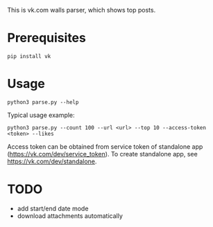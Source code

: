 This is vk.com walls parser, which shows top posts.

# Prerequisites

```
pip install vk
```

# Usage

```
python3 parse.py --help
```

Typical usage example:
```
python3 parse.py --count 100 --url <url> --top 10 --access-token <token> --likes
```

Access token can be obtained from service token of standalone app (https://vk.com/dev/service_token). To create standalone app, see https://vk.com/dev/standalone.

# TODO

- add start/end date mode
- download attachments automatically
